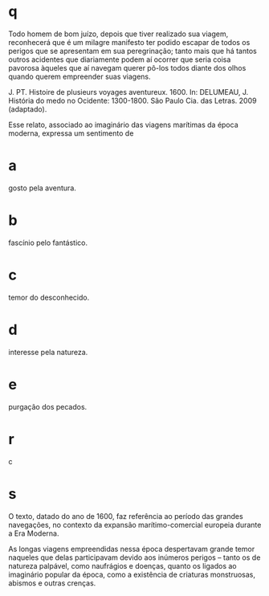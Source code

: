 # q
Todo homem de bom juízo, depois que tiver realizado sua viagem, reconhecerá que é um milagre manifesto ter podido escapar de todos os perigos que se apresentam em sua peregrinação; tanto mais que há tantos outros acidentes que diariamente podem aí ocorrer que seria coisa pavorosa àqueles que aí navegam querer pô-los todos diante dos olhos quando querem empreender suas viagens.

J. PT. Histoire de plusieurs voyages aventureux. 1600. In: DELUMEAU, J. História do medo no Ocidente: 1300-1800. São Paulo Cia. das Letras. 2009 (adaptado).

Esse relato, associado ao imaginário das viagens marítimas da época moderna, expressa um sentimento de

# a
gosto pela aventura.

# b
fascínio pelo fantástico.

# c
temor do desconhecido.

# d
interesse pela natureza.

# e
purgação dos pecados.

# r
c

# s
O texto, datado do ano de 1600, faz referência ao período das grandes navegações, no contexto da expansão marítimo-comercial europeia durante a Era Moderna.

As longas viagens empreendidas nessa época despertavam grande temor naqueles que delas participavam devido aos inúmeros perigos – tanto os de natureza palpável, como naufrágios e doenças, quanto os ligados ao imaginário popular da época, como a existência de criaturas monstruosas, abismos e outras crenças.
